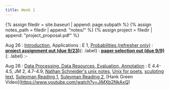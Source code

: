 ```yaml
---
title: Week 1
---
```



{% assign filedir = site.baseurl | append: page.subpath %} 
{% assign notes_path = filedir | append: "notes/" %} 
{% assign project = filedir | append: "project_proposal.pdf" %}

<!--  
Instructions:

INDENTATION COUNTS

Each day should be formatted exactly as follows

Date
: Lessons Covered
  : Reading List
    : In Class Presentations
: **Assignment/Announcement**{: .label}


To add a hyperlink for readings, do it as follows
  : [Example Paper](http://linktopaper.edu)

To make the hyperlink open in a new tab by default
  : [Example Paper](http://linktopaper.edu){:target=_"blank"}

The announcement can be made red for due dates as follows
: **Assignment Due**{: .label .label-red }

8/26 intro; project out, due 9/23; paper selection out, due 9/9
8/28 data

-->

Aug 26
: [Introduction]({{site.baseurl}}assets/files/intro.pdf), Applications
  : E 1,
  [Probabilities (refresher only)]({{site.baseurl}}assets/files/probabilities.pdf)
: [**project assignment out (due 9/23)**]({{site.baseurl}}assets/files/project.pdf){: .label}
: [**paper selection out (due 9/9)**](https://forms.gle/Mf6viSaukXk8t6cQA){: .label}
  :-

Aug 28
: [Data Processing. Data Resources, Evaluation, Annotation]({{site.baseurl}}assets/files/data.pdf)
  : E 4.4-4.5, JM 2, 4.7-4.9, [Nathan Schneider's unix notes](https://github.com/nschneid/unix-text-commands), 
  [Unix for poets](https://www.cs.upc.edu/~padro/Unixforpoets.pdf), 
  [sculpting text](http://matt.might.net/articles/sculpting-text/),
  [Suleyman Reading 1]({{site.baseurl}}assets/files/readings/24_suleyman_musically.pdf),
  [Suleyman Reading 2]({{site.baseurl}}assets/files/readings/24_suleyman_verge.pdf),
  [Hank Green Video[(https://www.youtube.com/watch?v=JiMXb2NkAxQ)

